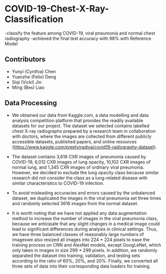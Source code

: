 # COVID-19-Chest-X-Ray-Classification

-classify the feature among COVID-19, viral pneumonia and normal chest radiography
-achieved the final test accuracy with 98% with Reference Model

## Contributors 
- Yunyi (Cynthia) Chen
- Yuanzhe (Felix) Deng 
- Siqi (Vicki) Jin 
- Ming (Bes) Liao 


## Data Processing 
- We obtained our data from Kaggle.com, a data modelling and data analysis competition platform that provides the readily available datasets for our project. The   dataset we selected contains labelled chest X-ray radiographs prepared by a research team in collaboration with doctors, where the images are collected from different publicly accessible datasets, published papers, and online resources (https://www.kaggle.com/preetviradiya/covid19-radiography-dataset). 

- The dataset contains 3,616 CXR images of pneumonia caused by COVID-19, 6,012 CXR images of lung opacity, 10,102 CXR images of normal lung, and 1,345 CXR images of ordinary viral pneumonia. However, we decided to exclude the lung opacity class because similar research did not consider the class as a lung-related disease with similar characteristics to COVID-19 infection. 
- To avoid misleading accuracies and errors caused by the unbalanced dataset, we duplicated the images in the viral pneumonia set three times and randomly selected 3616 images from the normal dataset. 
- It is worth noting that we have not applied any data augmentation method to increase the number of images in the viral pneumonia class, because we anticipate that any slight changes in a medical image could lead to significant differences during analysis in clinical settings. Thus, we have three balanced classes of reasonably large numbers of imageswe also resized all images into 224 * 224 pixels to ease the training process on CNN and AlexNet models, except GoogLeNet, which only takes in images in size 299 * 299 pixels. In addition, we randomly separated the dataset into training, validation, and testing sets according to the ratio of 60%, 20%, and 20%. Finally, we converted all three sets of data into their corresponding data loaders for training. 




